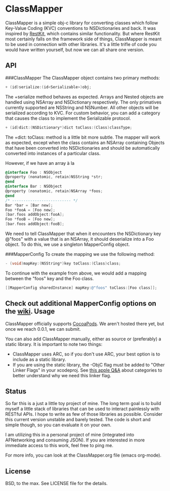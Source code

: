 ClassMapper
===========
ClassMapper is a simple obj-c library for converting classes which follow Key-Value Coding (KVC) conventions to NSDictionaries and back. It was inspired by [RestKit](https://github.com/RestKit/RestKit), which contains similar functionality. But where RestKit most certainly falls on the framework side of things, ClassMapper is meant to be used in connection with other libraries. It's a little trifle of code you would have written yourself, but now we can all share one version.

API
---
###ClassMapper
The ClassMapper object contains two primary methods:

``` objective-c
+ (id)serialize:(id<Serializable>)obj;
```
The +serialize method behaves as expected. Arrays and Nested objects are handled using NSArray and NSDictionary respectively. The only primatives currently supported are NSString and NSNumber. All other objects will be serialized according to KVC. For custom behavior, you can add a category that causes the class to implement the Serializable protocol.

``` objective-c
+ (id)dict:(NSDictionary*)dict toClass:(Class)classType;
```
The +dict: toClass: method is a little bit more subtle. The mapper will work as expected, except when the class contains an NSArray containing Objects that have been converted into NSDictionaries and should be automatically converted into instances of a particular class. 

However, if we have an array à la

``` objective-c
@interface Foo : NSObject
@property (nonatomic, retain)NSString *str;
@end
@interface Bar : NSObject
@property (nonatomic, retain)NSArray *foos;
@end
/* -------------------------- */
Bar *bar = [Bar new];
Foo *fooA = [Foo new];
[bar.foos addObject:fooA];
Foo *fooB = [Foo new];
[bar.foos addObject:fooB];
```
We need to tell ClassMapper that when it encounters the NSDictionary key @"foos" with a value that is an NSArray, it should deserialize into a Foo object. To do this, we use a singleton MapperConfig object. 

###MapperConfig
To create the mapping we use the following method:

``` objective-c
- (void)mapKey:(NSString*)key toClass:(Class)class;
```

To continue with the example from above, we would add a mapping between the "foos" key and the Foo class.

``` objective-c
[[MapperConfig sharedInstance] mapKey:@"foos" toClass:[Foo class]];
```

Check out additional MapperConfig options on the [wiki](https://github.com/pashields/ClassMapper/wiki/Configuration-Options).
Usage
------
ClassMapper officially supports [CocoaPods](https://github.com/CocoaPods/CocoaPods). We aren't hosted there yet, but once we reach 0.0.1, we can submit.

You can also add ClassMapper manually, either as source or (preferably) a static library. It is important to note two things:

* ClassMapper uses ARC, so if you don't use ARC, your best option is to include as a static library.
* If you are using the static library, the -ObjC flag must be added to "Other Linker Flags" in your xcodeproj.  See [this apple Q&A](http://developer.apple.com/library/mac/#qa/qa1490/_index.html) about categories to better understand why we need this linker flag.

Status
------
So far this is a just a little toy project of mine. The long term goal is to build myself a little stack of libraries that can be used to interact painlessly with RESTful APIs. I hope to write as few of those libraries as possible. Consider this current version unstable and barely tested. The code is short and simple though, so you can evaluate it on your own.

I am utilizing this in a personal project of mine (integrated into AFNetworking and consuming JSON). If you are interested in more immediate access to this work, feel free to ping me.

For more info, you can look at the ClassMapper.org file (emacs org-mode).

License
-------
BSD, to the max. See LICENSE file for the details.
